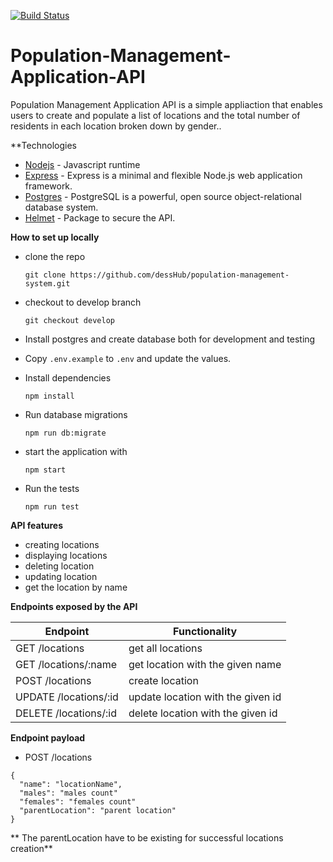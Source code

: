 [![Build Status](https://travis-ci.org/dessHub/population-management-system.svg?branch=master)](https://travis-ci.org/dessHub/population-management-system)

# Population-Management-Application-API
Population Management Application API is a simple appliaction that enables users to create and populate a list of locations and the total number of residents in each location broken down by gender..


**Technologies
 - [Nodejs](https://nodejs.org/) - Javascript runtime
 - [Express](https://expressjs.com/) - Express is a minimal and flexible Node.js web application framework.
 - [Postgres](https://www.postgresql.org/) - PostgreSQL is a powerful, open source object-relational database system.
 - [Helmet](https://helmetjs.github.io/docs/) - Package to secure the API.

**How to set up locally**
* clone the repo

     `git clone https://github.com/dessHub/population-management-system.git`

* checkout to develop branch

     `git checkout develop`

* Install postgres and create database  both for development and testing
* Copy `.env.example` to `.env` and update the values.
* Install dependencies

     `npm install`

* Run database migrations

     `npm run db:migrate`

* start the application with

     `npm start`

* Run the tests

     `npm run test`

**API features**
* creating locations
* displaying locations
* deleting location
* updating location
* get the location by name

**Endpoints exposed by the API**


Endpoint                    |  Functionality
 ------------------------   |   ------------------------
GET /locations              | get all locations
GET /locations/:name        | get location with the given name
POST /locations             | create location
UPDATE /locations/:id       | update location with the given id
DELETE /locations/:id       | delete location with the given id

**Endpoint payload**

* POST /locations
```
{
  "name": "locationName",
  "males": "males count"
  "females": "females count"
  "parentLocation": "parent location"
}
```

** The parentLocation have to be existing for successful
locations creation**


